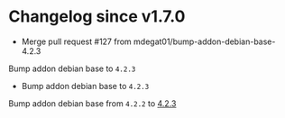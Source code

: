 # Changelog since v1.7.0
- Merge pull request #127 from mdegat01/bump-addon-debian-base-4.2.3

Bump addon debian base to `4.2.3` 
- Bump addon debian base to `4.2.3`

Bump addon debian base from `4.2.2` to [4.2.3](https://github.com/hassio-addons/addon-debian-base/releases/tag/v4.2.3) 
